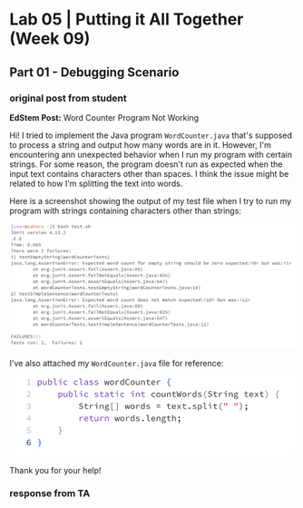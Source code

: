 # Lab 05 | Putting it All Together (Week 09)

## Part 01 - Debugging Scenario

### original post from student 

**EdStem Post:** Word Counter Program Not Working

Hi! I tried to implement the Java program ```WordCounter.java``` that's supposed to process a string and output how many words are in it. However, I'm encountering ann unexpected behavior when I run my program with certain strings. For some reason, the program doesn't run as expected when the input text contains characters other than spaces. I think the issue might be related to how I'm splitting the text into words.

Here is a screenshot showing the output of my test file when I try to run my program with strings containing characters other than strings: 

![Lab51a](lab05_1a.png)

I've also attached my ```WordCounter.java``` file for reference:

![Lab51a](lab05_1b.png)



Thank you for your help!

### response from TA

